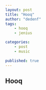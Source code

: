```yaml
---
layout: post
title: "Hooq"
author: "dedenf"
tags:
    - hooq
    - jenius

categories: 
    - post
    - music
    
published: true
---
```


## Hooq